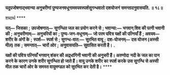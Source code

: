 **यदुपजोषणाद्भवान्या अनुचरीणां पुण्यजनवधूनामवयवस्पर्शसुगन्धवातो दशयोजनं** **समन्तादनुवासयति. ॥ १८॥** 

शब्दार्थ **** 

**यत्—** **जिसका** **; उपजोषणात्—** **सुगन्धित जल का प्रयोग करने से** **; भवान्या:—** **भगवान् शिव की पत्नी भवानी की** **;** **अनुचरीणाम्—** **अनुचरियों का** **; पुण्य-जन-वधूनाम्—** **जो परम पवित्र यक्षों की पत्नियाँ हैं** **; अवयव—** **शरीर के अंगों के** **;** **स्पर्श—** **स्पर्श से** **; सुगन्ध-वात:—** **सुरभित वायु** **; दश-योजनम्—** **दस योजन (अस्सी मील) तक** **; समन्तात्—** **चारों ओर** **;** **अनुवासयति—** **सुवासित करती है।** **.** 

**यक्षों की पवित्र पत्नियाँ भगवान् शंकर की अद्र्धांगिनी भवानी की अनुचरी हैं। अरुणोदा** **नदी के जल का पान करने के कारण उनके शरीर सुगन्धित हो जाते हैं। वायु उनके शरीर का** **स्पर्श करके उस सुगन्धि से अस्सी मील तक चारों ओर के समस्त वायुमण्डल को सुरभित कर** **देती है।** **** 